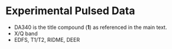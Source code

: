# Experimental Pulsed Data
- DA340 is the title compound (**1**) as referenced in the main text. 
- X/Q band 
- EDFS, T1/T2, RIDME, DEER
